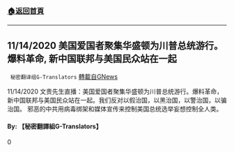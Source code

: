 ###  [:house:返回首頁](https://github.com/ourhimalayas/txt)
---

## 11/14/2020 美国爱国者聚集华盛顿为川普总统游行。爆料革命, 新中国联邦与美国民众站在一起
` 秘密翻译组G-Translators` [轉載自GNews](https://gnews.org/zh-hans/580125/)

11/14/2020 文贵先生直播：美国爱国者聚集华盛顿为川普总统游行。爆料革命，新中国联邦与美国民众站在一起。我们反对以假治国，以黑治国，以警治国，以骗治国。 邪恶的中共用病毒绑架和媒体宣传来控制美国总统选举妄想控制全人类。



#### By: 【秘密翻譯組G-Translators】

0
